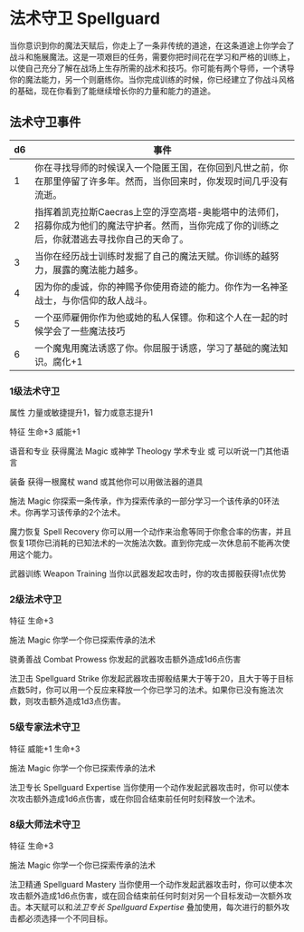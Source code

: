 # 法术守卫 Spellguard

当你意识到你的魔法天赋后，你走上了一条非传统的道途，在这条道途上你学会了战斗和施展魔法。这是一项艰巨的任务，需要你把时间花在学习和严格的训练上，以使自己充分了解在战场上生存所需的战术和技巧。你可能有两个导师，一个诱导你的魔法能力，另一个则磨练你。当你完成训练的时候，你已经建立了你战斗风格的基础，现在你看到了能继续增长你的力量和能力的道途。

## 法术守卫事件

<table>
<thead>
<tr class="header">
<th>d6</th>
<th>事件</th>
</tr>
</thead>
<tbody>
<tr class="odd">
<td>1</td>
<td>你在寻找导师的时候误入一个隐匿王国，在你回到凡世之前，你在那里停留了许多年。然而，当你回来时，你发现时间几乎没有流逝。</td>
</tr>
<tr class="even">
<td>2</td>
<td>指挥着凯克拉斯Caecras上空的浮空高塔-奥能塔中的法师们，招募你成为他们的魔法守护者。然而，当你完成了你的训练之后，你就潜逃去寻找你自己的天命了。</td>
</tr>
<tr class="odd">
<td>3</td>
<td>当你在经历战士训练时发掘了自己的魔法天赋。你训练的越努力，展露的魔法能力越多。</td>
</tr>
<tr class="even">
<td>4</td>
<td>因为你的虔诚，你的神赐予你使用奇迹的能力。你作为一名神圣战士，与你信仰的敌人战斗。</td>
</tr>
<tr class="odd">
<td>5</td>
<td>一个巫师雇佣你作为他或她的私人保镖。你和这个人在一起的时候学会了一些魔法技巧</td>
</tr>
<tr class="even">
<td>6</td>
<td>一个魔鬼用魔法诱惑了你。你屈服于诱惑，学习了基础的魔法知识。腐化+1</td>
</tr>
</tbody>
</table>

### 1级法术守卫

属性 力量或敏捷提升1，智力或意志提升1

特征 生命+3 威能+1

语音和专业 获得魔法 Magic 或神学 Theology 学术专业 或
可以听说一门其他语言

装备 获得一根魔杖 wand 或其他你可以用做法器的道具

施法 Magic
你探索一条传承，作为探索传承的一部分学习一个该传承的0环法术。你再学习该传承的2个法术。

魔力恢复 Spell Recovery
你可以用一个动作来治愈等同于你愈合率的伤害，并且恢复1项你已消耗的已知法术的一次施法次数。直到你完成一次休息前不能再次使用这个能力。

武器训练 Weapon Training 当你以武器发起攻击时，你的攻击掷骰获得1点优势

### 2级法术守卫

特征 生命+3

施法 Magic 你学一个你已探索传承的法术

骁勇善战 Combat Prowess 你发起的武器攻击额外造成1d6点伤害

法卫击 Spellguard Strike
你发起武器攻击掷骰结果大于等于20，且大于等于目标点数5时，你可以用一个反应来释放一个你已学习的法术。如果你已没有施法次数，则攻击额外造成1d3点伤害。

### 5级专家法术守卫

特征 威能+1 生命+3

施法 Magic 你学一个你已探索传承的法术

法卫专长 Spellguard Expertise
当你使用一个动作发起武器攻击时，你可以使本次攻击额外造成1d6点伤害，或在你回合结束前任何时刻释放一个法术。

### 8级大师法术守卫

特征 生命+3

施法 Magic 你学一个你已探索传承的法术

法卫精通 Spellguard Mastery
当你使用一个动作发起武器攻击时，你可以使本次攻击额外造成1d6点伤害，或在回合结束前任何时刻对另一个目标发动一次额外攻击。本天赋可以和*法卫专长
Spellguard Expertise*
叠加使用，每次进行的额外攻击都必须选择一个不同目标。
